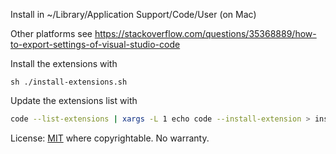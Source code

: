 Install in ~/Library/Application Support/Code/User (on Mac)

Other platforms see https://stackoverflow.com/questions/35368889/how-to-export-settings-of-visual-studio-code

Install the extensions with

    sh ./install-extensions.sh

Update the extensions list with
```bash
code --list-extensions | xargs -L 1 echo code --install-extension > install-extensions.sh
```

License: [MIT](LICENSE) where copyrightable. No warranty.
